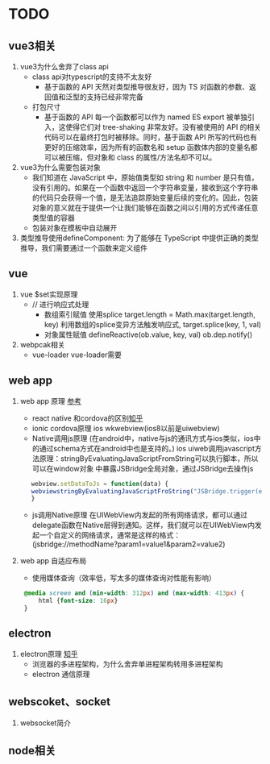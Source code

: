 # TODO

## vue3相关

1. vue3为什么舍弃了class api
   + class api对typescript的支持不太友好
     + 基于函数的 API 天然对类型推导很友好，因为 TS 对函数的参数、返回值和泛型的支持已经非常完备
   + 打包尺寸
     + 基于函数的 API 每一个函数都可以作为 named ES export 被单独引入，这使得它们对 tree-shaking 非常友好。没有被使用的 API 的相关代码可以在最终打包时被移除。同时，基于函数 API 所写的代码也有更好的压缩效率，因为所有的函数名和 setup 函数体内部的变量名都可以被压缩，但对象和 class 的属性/方法名却不可以。
2. vue3为什么需要包装对象
   + 我们知道在 JavaScript 中，原始值类型如 string 和 number 是只有值，没有引用的。如果在一个函数中返回一个字符串变量，接收到这个字符串的代码只会获得一个值，是无法追踪原始变量后续的变化的。因此，包装对象的意义就在于提供一个让我们能够在函数之间以引用的方式传递任意类型值的容器
   + 包装对象在模板中自动展开
3. 类型推导使用defineComponent: 为了能够在 TypeScript 中提供正确的类型推导，我们需要通过一个函数来定义组件

## vue

1. vue $set实现原理
   + // 进行响应式处理
        + 数组索引赋值
            使用splice
            target.length = Math.max(target.length, key)
            利用数组的splice变异方法触发响应式, target.splice(key, 1, val)
        + 对象属性赋值
            defineReactive(ob.value, key, val)
            ob.dep.notify()
2. webpcak相关
   + vue-loader
     vue-loader需要

## web app

1. web app 原理 [参考](https://segmentfault.com/a/1190000010356403)
    + react native 和cordova的区别[知乎](https://www.zhihu.com/question/47053259)
    + ionic cordova原理
     ios wkwebview(ios8以前是uiwebview)
    + Native调用js原理 (在android中，native与js的通讯方式与ios类似，ios中的通过schema方式在android中也是支持的。)
     ios uiweb调用javascript方法原理：stringByEvaluatingJavaScriptFromString可以执行脚本，所以可以在window对象
     中暴露JSBridge全局对象，通过JSBridge去操作js

     ```javascript
        webview.setDataToJs = function(data) {
        webviewstringByEvaluatingJavaScriptFroString("JSBridge.trigger(event, data)")
        }
    ```

    + js调用Native原理
      在UIWebView内发起的所有网络请求，都可以通过delegate函数在Native层得到通知。这样，我们就可以在UIWebView内发起一个自定义的网络请求，通常是这样的格式：(jsbridge://methodName?param1=value1&param2=value2)

2. web app 自适应布局
   + 使用媒体查询（效率低，写太多的媒体查询对性能有影响）

    ```css
     @media screen and (min-width: 312px) and (max-width: 413px) {
         html {font-size: 16px}
     }
    ```

## electron

1. electron原理 [知乎](https://zhuanlan.zhihu.com/p/138128748)
   + 浏览器的多进程架构，为什么舍弃单进程架构转用多进程架构
   + electron 通信原理
  
## webscoket、socket

1. websocket简介

## node相关